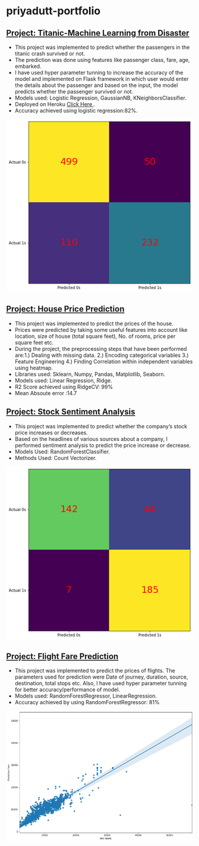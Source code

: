# priyadutt-portfolio

## [**Project: Titanic-Machine Learning from Disaster**](https://github.com/bhatt-priyadutt/Titanic-Machine-learning-from-disaster)

* This project was implemented to predict whether the passengers in the titanic crash survived or not. 
* The prediction was done using features like passenger class, fare, age, embarked.
* I have used hyper parameter tunning to increase the accuracy of the model and implemented on Flask framework in which user would enter the details about the passenger and based on the input, the model predicts whether the passenger survived or not.
* Models used: Logistic Regression, GaussianNB, KNeighborsClassifier.
* Deployed on Heroku [Click Here ](https://titanic-flask-heroku-app.herokuapp.com/).
* Accuracy achieved using logistic regression:82%.

<img src="images/titanic_confusion_matrix.png" />


## [**Project: House Price Prediction**](https://github.com/bhatt-priyadutt/house-price-prediction)

* This project was implemented to predict the prices of the house. 
* Prices were predicted by taking some useful features into account like location, size of house (total square feet), No. of rooms, price per square feet etc. 
* During the project, the preprocessing steps that have been performed are:1.) Dealing with missing data. 2.) Encoding categorical variables 3.) Feature Engineering 4.) Finding Correlation within independent variables using heatmap.
* Libraries used: Sklearn, Numpy, Pandas, Matplotlib, Seaborn.
* Models used: Linear Regression, Ridge.
* R2 Score achieved using RidgeCV: 99%  
* Mean Absoute error :14.7


## [**Project: Stock Sentiment Analysis**](https://github.com/bhatt-priyadutt/stock-sentiment-analysis)

* This project was implemented to predict whether the company’s stock price increases or decreases. 
* Based on the headlines of various sources about a company, I performed sentiment analysis to predict the price increase or decrease.
* Models Used: RandomForestClassifier.
* Methods Used: Count Vectorizer.

<img src="images/stock_confusion_matrix.png" />

## [**Project: Flight Fare Prediction**](https://github.com/bhatt-priyadutt/flight-fare-prediction)

* This project was implemented to predict the prices of flights. The parameters used for prediction were Date of journey, duration, source, destination, total stops etc. Also, I have used hyper parameter tunning for better accuracy/performance of model.
* Models used: RandomForestRegressor, LinearRegression.
* Accuracy achieved by using RandomForestRegressor: 81% 

<img src="images/flight_fare_reg_plot.png" />

